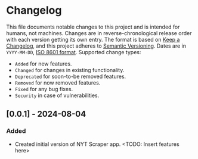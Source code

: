 # Changelog
This file documents notable changes to this project and is intended for humans, not machines. 
Changes are in reverse-chronological release order with each version getting its own entry.
The format is based on [Keep a Changelog](https://keepachangelog.com/en/1.1.0/),
and this project adheres to [Semantic Versioning](https://semver.org/spec/v2.0.0.html).
Dates are in `YYYY-MM-DD`, [ISO 8601 format](https://www.iso.org/iso-8601-date-and-time-format.html). Supported change types: 
- `Added` for new features.
- `Changed` for changes in existing functionality.
- `Deprecated` for soon-to-be removed features.
- `Removed` for now removed features.
- `Fixed` for any bug fixes.
- `Security` in case of vulnerabilities.
## [0.0.1] - 2024-08-04
### Added
- Created initial version of NYT Scraper app. <TODO: Insert features here>